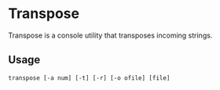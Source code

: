 # Transpose

Transpose is a console utility that transposes incoming strings.


## Usage
```
transpose [-a num] [-t] [-r] [-o ofile] [file]
```
